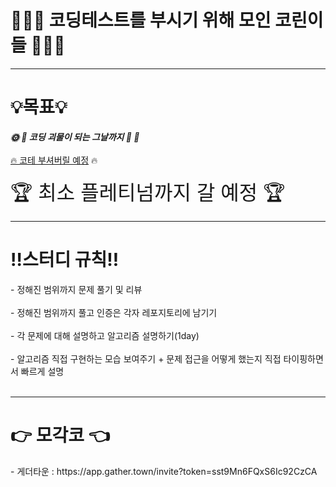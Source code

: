 # 👨🏻‍💻 코딩테스트를 부시기 위해 모인 코린이들 👨🏻‍💻

<hr>
<h1>💡목표💡</h1>
<b><i>🌞 👺 코딩 괴물이 되는 그날까지 👹 🌚</i></b> <br><br> 
<u>🔥 코테 부셔버릴 예정</u> 🔥 <br><br> 
<font size=6>🏆 최소 플레티넘까지 갈 예정 🏆 </font></br>
<hr>
<h1>‼️스터디 규칙‼️ </h1>
- 정해진 범위까지 문제 풀기 및 리뷰 <br><br>
- 정해진 범위까지 풀고 인증은 각자 레포지토리에 남기기 <br><br>
- 각 문제에 대해 설명하고 알고리즘 설명하기(1day) <br><br>
- 알고리즘 직접 구현하는 모습 보여주기 + 문제 접근을 어떻게 했는지 직접 타이핑하면서 빠르게 설명 <br>
<br>
<hr>
<h1> 👉 모각코 👈 </h1>
- 게더타운 : https://app.gather.town/invite?token=sst9Mn6FQxS6Ic92CzCA
